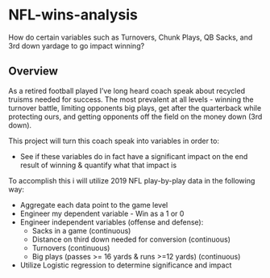 # NFL-wins-analysis
How do certain variables such as Turnovers, Chunk Plays, QB Sacks, and 3rd down yardage to go impact winning?

## Overview
As a retired football played I’ve long heard coach speak about recycled truisms needed for success. The most prevalent at all levels - winning the turnover battle, limiting opponents big plays, get after the quarterback while protecting ours, and getting opponents off the field on the money down (3rd down). 

This project will turn this coach speak into variables in order to:
- See if these variables do in fact have a significant impact on the end result of winning & quantify what that impact is


To accomplish this i will utilize 2019 NFL play-by-play data in the following way:
- Aggregate each data point to the game level
- Engineer my dependent variable - Win as a 1 or 0
- Engineer independent variables (offense and defense):
  - Sacks in a game (continuous)
  - Distance on third down needed for conversion (continuous)
  - Turnovers (continuous)
  - Big plays (passes >= 16 yards & runs >=12 yards) (continuous)
- Utilize Logistic regression to determine significance and impact
